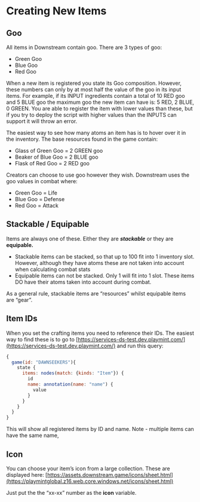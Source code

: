 # Creating New Items

## Goo

All items in Downstream contain goo. There are 3 types of goo:

- Green Goo
- Blue Goo
- Red Goo

When a new item is registered you state its Goo composition. However, these numbers can only by at most half the value of the goo in its input items.
For example, if its INPUT ingredients contain a total of 10 RED goo and 5 BLUE goo the maximum goo the new item can have is: 5 RED, 2 BLUE, 0 GREEN.
You are able to register the item with lower values than these, but if you try to deploy the script with higher values than the INPUTS can support it will throw an error.

The easiest way to see how many atoms an item has is to hover over it in the inventory. The base resources found in the game contain:

- Glass of Green Goo = 2 GREEN goo
- Beaker of Blue Goo = 2 BLUE goo
- Flask of Red Goo = 2 RED goo

Creators can choose to use goo however they wish. Downstream uses the goo values in combat where:
- Green Goo = Life
- Blue Goo = Defense
- Red Goo = Attack

## Stackable / Equipable

Items are always one of these. Either they are *********stackable********* or they are **********equipable.**********

- Stackable items can be stacked, so that up to 100 fit into 1 inventory slot. However, although they have atoms these are not taken into account when calculating combat stats
- Equipable items can not be stacked. Only 1 will fit into 1 slot. These items DO have their atoms taken into account during combat.

As a general rule, stackable items are “resources” whilst equipable items are “gear”. 

## Item IDs

When you set the crafting items you need to reference their IDs. The easiest way to find these is to go to [https://services-ds-test.dev.playmint.com/](https://services-ds-test.dev.playmint.com/) and run this query: 

```jsx
{
  game(id: "DAWNSEEKERS"){    
    state {
      items: nodes(match: {kinds: "Item"}) {
        id
        name: annotation(name: "name") {
          value
        }
      }
    }
  }
}
```

This will show all registered items by ID and name. Note - multiple items can have the same name,

## Icon

You can choose your item’s icon from a large collection. These are displayed here: [https://assets.downstream.game/icons/sheet.html](https://playmintglobal.z16.web.core.windows.net/icons/sheet.html)

Just put the the “xx-xx” number as the ****icon**** variable.
